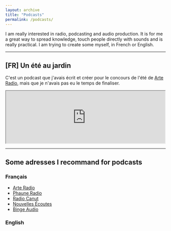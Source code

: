 ```yaml
---
layout: archive
title: "Podcasts"
permalink: /podcasts/
---
```


I am really interested in radio, podcasting and audio production. It is for me a great way to spread knowledge, touch people directly with sounds and is really practical. I am trying to create some myself, in French or English. 

***

## [FR] Un été au jardin

C'est un podcast que j'avais écrit et créer pour le concours de l'été de [Arte Radio](https://www.arteradio.com/), mais que je n'avais pas eu le temps de finaliser.

<iframe width='500px' height='165px' src="https://audioblog.arteradio.com/embed/132017"></iframe>

***

## Some adresses I recommand for podcasts

### Français

- [Arte Radio](https://www.arteradio.com/)
- [Phaune Radio](https://phauneradio.com/)
- [Radio Canut](https://radiocanut.org/)
- [Nouvelles Écoutes](http://www.nouvellesecoutes.fr/)
- [Binge Audio](https://www.binge.audio/)

### English
